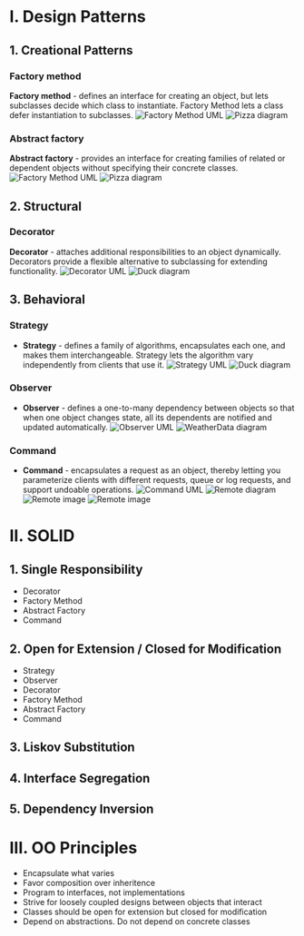 # I. Design Patterns
## 1. Creational Patterns
### Factory method
**Factory method** - defines an interface for creating an object, but lets subclasses decide which class to instantiate. Factory Method lets a class defer instantiation to subclasses.
![Factory Method UML](./CSharp/Creational/FactoryMethod/UML.png)
![Pizza diagram](./CSharp/Creational/FactoryMethod/diagram.png)

### Abstract factory
**Abstract factory** - provides an interface for creating families of related or dependent objects without specifying their concrete classes.
![Factory Method UML](./CSharp/Creational/AbstractFactory/UML.png)
![Pizza diagram](./CSharp/Creational/AbstractFactory/diagram.png)

## 2. Structural
### Decorator
**Decorator** - attaches additional responsibilities to an object dynamically. Decorators provide a flexible alternative to subclassing for extending functionality.
![Decorator UML](./CSharp/Structural/Decorator/UML.png)
![Duck diagram](./CSharp/Structural/Decorator/diagram.png)

## 3. Behavioral
### Strategy
- **Strategy** - defines a family of algorithms, encapsulates each one, and makes them interchangeable. Strategy lets the algorithm vary independently from clients that use it.
![Strategy UML](./CSharp/Behavioral/Strategy/UML.png)
![Duck diagram](./CSharp/Behavioral/Strategy/diagram.png)

### Observer
- **Observer** - defines a one-to-many dependency between objects so that when one object changes state, all its dependents are notified and updated automatically.
![Observer UML](./CSharp/Behavioral/Observer/UML2.png)
![WeatherData diagram](./CSharp/Behavioral/Observer/diagram.png)

### Command
- **Command** - encapsulates a request as an object, thereby letting you parameterize clients with different requests, queue or log requests, and support undoable operations.
![Command UML](./CSharp/Behavioral/Command/UML.png)
![Remote diagram](./CSharp/Behavioral/Command/diagram.png)
![Remote image](./CSharp/Behavioral/Command/image1.png)
![Remote image](./CSharp/Behavioral/Command/image2.png)

# II. SOLID
 ## 1. Single Responsibility
 - Decorator
 - Factory Method
 - Abstract Factory
 - Command
 ## 2. Open for Extension / Closed for Modification
 - Strategy
 - Observer
 - Decorator
 - Factory Method
 - Abstract Factory
 - Command
 ## 3. Liskov Substitution
 ## 4. Interface Segregation
 ## 5. Dependency Inversion

# III. OO Principles
- Encapsulate what varies
- Favor composition over inheritence
- Program to interfaces, not implementations
- Strive for loosely coupled designs between objects that interact
- Classes should be open for extension but closed for modification
- Depend on abstractions. Do not depend on concrete classes